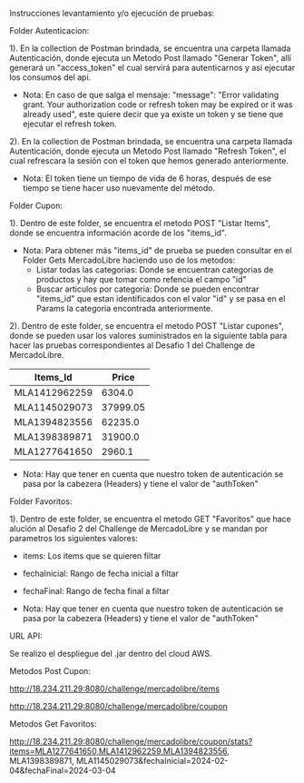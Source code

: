 Instrucciones levantamiento y/o ejecución de pruebas:

Folder Autenticacion:

1). En la collection de Postman brindada, se encuentra una carpeta llamada Autenticación, donde ejecuta un Metodo Post llamado "Generar Token", allí generará un "access_token" el cual servirá para autenticarnos y asi ejecutar los consumos del api.
  - Nota: En caso de que salga el mensaje: "message": "Error validating grant. Your authorization code or refresh token may be expired or it was already used", este quiere decir que ya existe un token y se tiene que ejecutar el refresh token.

2). En la collection de Postman brindada, se encuentra una carpeta llamada Autenticación, donde ejecuta un Metodo Post llamado "Refresh Token", el cual refrescara la sesión con el token que hemos generado anteriormente.
  - Nota: El token tiene un tiempo de vida de 6 horas, después de ese tiempo se tiene hacer uso nuevamente del método.


Folder Cupon:

1). Dentro de este folder, se encuentra el metodo POST "Listar Items", donde se encuentra información acorde de los "items_id".
  - Nota: Para obtener más "items_id" de prueba se pueden consultar en el Folder Gets MercadoLibre haciendo uso de los metodos:
    - Listar todas las categorias: Donde se encuentran categorias de productos y hay que tomar como refencia el campo "id"
    - Buscar articulos por categoria: Donde se pueden encontrar "items_id" que estan identificados con el valor "id" y se pasa en el Params la categoria encontrada anteriormente.

2).  Dentro de este folder, se encuentra el metodo POST "Listar cupones", donde se pueden usar los valores suministrados en la siguiente tabla para hacer las pruebas correspondientes al Desafio 1 del Challenge de MercadoLibre.

| Items_Id | Price |
| ------------- | -------- |
| MLA1412962259 | 6304.0   |
| MLA1145029073 | 37999.05 |
| MLA1394823556 | 62235.0  |
| MLA1398389871 | 31900.0  |
| MLA1277641650 | 2960.1   |

  - Nota: Hay que tener en cuenta que nuestro token de autenticación se pasa por la cabezera (Headers) y tiene el valor de "authToken"

Folder Favoritos:

1). Dentro de este folder, se encuentra el metodo GET "Favoritos" que hace alución al Desafio 2 del Challenge de MercadoLibre y se mandan por parametros los siguientes valores:
  -  items: Los items que se quieren filtar
  -  fechaInicial: Rango de fecha inicial a filtar
  -  fechaFinal: Rango de fecha final a filtar

 - Nota: Hay que tener en cuenta que nuestro token de autenticación se pasa por la cabezera (Headers) y tiene el valor de "authToken"


URL API:

Se realizo el despliegue del .jar dentro del cloud AWS.

Metodos Post Cupon:

http://18.234.211.29:8080/challenge/mercadolibre/items

http://18.234.211.29:8080/challenge/mercadolibre/coupon

Metodos Get Favoritos:

http://18.234.211.29:8080/challenge/mercadolibre/coupon/stats?items=MLA1277641650,MLA1412962259,MLA1394823556, MLA1398389871, MLA1145029073&fechaInicial=2024-02-04&fechaFinal=2024-03-04
